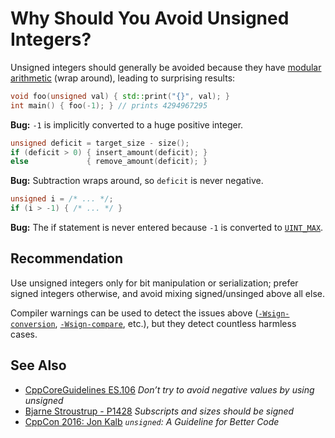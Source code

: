 # Why Should You Avoid Unsigned Integers?

Unsigned integers should generally be avoided because they have
[modular arithmetic][mod] (wrap around),
leading to surprising results:

```cpp
void foo(unsigned val) { std::print("{}", val); }
int main() { foo(-1); } // prints 4294967295
```
**Bug:** `-1` is implicitly converted to a huge positive integer.

```cpp
unsigned deficit = target_size - size();
if (deficit > 0) { insert_amount(deficit); }
else             { remove_amount(deficit); }
```
**Bug:** Subtraction wraps around, so `deficit`
is never negative.

```cpp
unsigned i = /* ... */;
if (i > -1) { /* ... */ }
```
**Bug:** The if statement is never entered because `-1` is
converted to
[`UINT_MAX`](https://en.cppreference.com/w/c/types/limits).

<!-- inline -->
## Recommendation

Use unsigned integers only for bit manipulation or serialization;
prefer signed integers otherwise,
and avoid mixing signed/unsinged above all else.

Compiler warnings can be used to detect the issues above
([`-Wsign-conversion`](https://gcc.gnu.org/onlinedocs/gcc/Warning-Options.html#index-Wsign-conversion),
[`-Wsign-compare`](https://gcc.gnu.org/onlinedocs/gcc/Warning-Options.html#index-Wsign-compare), etc.),
but they detect countless harmless cases.

<!-- inline -->
## See Also

- [CppCoreGuidelines ES.106][guide] *Don’t try to avoid negative values by using unsigned*
- [Bjarne Stroustrup - P1428][p1428] *Subscripts and sizes should be signed*
- [CppCon 2016: Jon Kalb][cppcon] *`unsigned`: A Guideline for Better Code*

[mod]: https://en.wikipedia.org/wiki/Modular_arithmetic
[guide]: http://isocpp.github.io/CppCoreGuidelines/CppCoreGuidelines#Res-nonnegative
[p1428]: https://www.open-std.org/jtc1/sc22/wg21/docs/papers/2019/p1428r0.pdf
[cppcon]: https://www.youtube.com/watch?v=wvtFGa6XJDU
